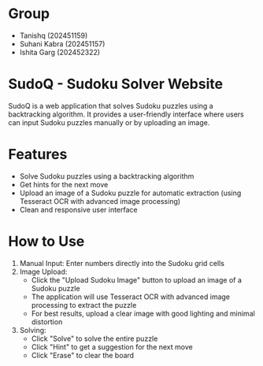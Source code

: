 # Group
- Tanishq (202451159)
- Suhani Kabra (202451157)
- Ishita Garg (202452322)

# SudoQ - Sudoku Solver Website

SudoQ is a web application that solves Sudoku puzzles using a backtracking algorithm. It provides a user-friendly interface where users can input Sudoku puzzles manually or by uploading an image.

# Features

- Solve Sudoku puzzles using a backtracking algorithm
- Get hints for the next move
- Upload an image of a Sudoku puzzle for automatic extraction (using Tesseract OCR with advanced image processing)
- Clean and responsive user interface

# How to Use

1. Manual Input: Enter numbers directly into the Sudoku grid cells
2. Image Upload: 
   - Click the "Upload Sudoku Image" button to upload an image of a Sudoku puzzle
   - The application will use Tesseract OCR with advanced image processing to extract the puzzle
   - For best results, upload a clear image with good lighting and minimal distortion
3. Solving:
   - Click "Solve" to solve the entire puzzle
   - Click "Hint" to get a suggestion for the next move
   - Click "Erase" to clear the board


